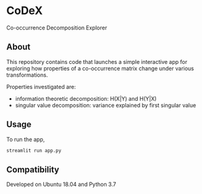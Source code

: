 # CoDeX

Co-occurrence Decomposition Explorer

## About

This repository contains code that launches a simple interactive app for exploring how properties of a co-occurrence matrix change under various transformations.

Properties investigated are: 
- information theoretic decomposition: H(X|Y) and H(Y|X)
- singular value decomposition: variance explained by first singular value 

## Usage

To run the app,

```bash
streamlit run app.py
```

## Compatibility

Developed on Ubuntu 18.04 and Python 3.7